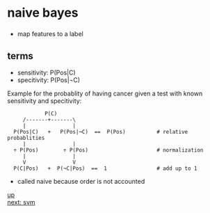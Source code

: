 ###
# naive bayes
###

- map features to a label

## terms
- sensitivity: P(Pos|C)
- specitivity: P(Pos|¬C)

Example for the probablity of having cancer
given a test with known sensitivity and specitivity:

                P(C)                                
         /-------+-------\
         |               |
      P(Pos|C)   +   P(Pos|¬C)  ==  P(Pos)          # relative probablities
         |               |
      ÷ P(Pos)        ÷ P(Pos)                      # normalization
         |               |
         V               V
      P(C|Pos)   +  P(¬C|Pos)  ==  1                # add up to 1


- called naive because order is not accounted


[up](toc.md)    
[next: svm](svm.md)
